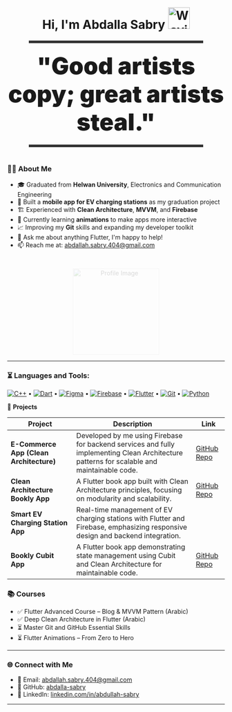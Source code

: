 <h1 align="center">
  Hi, I'm Abdalla Sabry
  <img src="https://camo.githubusercontent.com/d552948e7884c41fde2d32b9221d79f0df2076c7d824aaab954ca93f53d95884/68747470733a2f2f6d656469612e67697068792e636f6d2f6d656469612f6876524a434c467a6361737252346961377a2f67697068792e676966" alt="Waving Hand" width="50" height="50" />
</h1>

<!-- Thick line under greeting -->
<div align="center" style="width: 80%; height: 6px; background-color: #333; margin: 20px auto;"></div>

<p align="center">
  <strong>
    <span style="font-size: 54px; font-weight: 900;">
      "Good artists copy; great artists steal."
    </span>
  </strong>
</p>

<!-- Thick line under quote -->
<div align="center" style="width: 80%; height: 6px; background-color: #333; margin: 20px auto 40px;"></div>

<h3>👨‍🎓 About Me</h3>

<ul>
  <li>🎓 Graduated from <strong>Helwan University</strong>, Electronics and Communication Engineering</li>
  <li>📱 Built a <strong>mobile app for EV charging stations</strong> as my graduation project</li>
  <li>🏗️ Experienced with <strong>Clean Architecture</strong>, <strong>MVVM</strong>, and <strong>Firebase</strong></li>
  <li>🎨 Currently learning <strong>animations</strong> to make apps more interactive</li>
  <li>📈 Improving my <strong>Git</strong> skills and expanding my developer toolkit</li>
  <li>💬 Ask me about anything Flutter, I'm happy to help!</li>
  <li>📫 Reach me at: <a href="mailto:abdallah.sabry.404@gmail.com">abdallah.sabry.404@gmail.com</a></li>
</ul>


<p align="center" style="margin-top: 40px;">
  <img src="https://github.com/mohamedabusrea/mohamedabusrea/blob/master/profile-img.png?raw=true" alt="Profile Image" width="200" style="opacity: 0.15;" />
</p>


---
### ⏳ Languages and Tools:

[![C++](https://img.shields.io/badge/C-%2300599C.svg?style=flat&logo=c&logoColor=white)](https://en.wikipedia.org/wiki/C_(programming_language)) •
[![Dart](https://img.shields.io/badge/Dart-%230175C2.svg?style=flat&logo=dart&logoColor=white)](https://dart.dev/) •
[![Figma](https://img.shields.io/badge/Figma-%23F24E1E.svg?style=flat&logo=figma&logoColor=white)](https://www.figma.com/) •
[![Firebase](https://img.shields.io/badge/Firebase-FFCA28?style=flat&logo=firebase&logoColor=black)](https://firebase.google.com/) •
[![Flutter](https://img.shields.io/badge/Flutter-%2302569B.svg?style=flat&logo=flutter&logoColor=white)](https://flutter.dev/) •
[![Git](https://img.shields.io/badge/Git-F05032?style=flat&logo=git&logoColor=white)](https://git-scm.com/) •
[![Python](https://img.shields.io/badge/Python-3776AB?style=flat&logo=python&logoColor=white)](https://www.python.org/)



📱 **Projects**

| Project                           | Description                                                                                                           | Link                                                                                         |
|---------------------------------|-----------------------------------------------------------------------------------------------------------------------|----------------------------------------------------------------------------------------------|
| **E-Commerce App (Clean Architecture)** | Developed by me using Firebase for backend services and fully implementing Clean Architecture patterns for scalable and maintainable code. | [GitHub Repo](https://github.com/abdalla-sabry/e-commerceCleanArticture)                      |
| **Clean Architecture Bookly App**        | A Flutter book app built with Clean Architecture principles, focusing on modularity and scalability.                  | [GitHub Repo](https://github.com/abdalla-sabry/cleanarcticture_bookly_app)                    |
| **Smart EV Charging Station App**        | Real-time management of EV charging stations with Flutter and Firebase, emphasizing responsive design and backend integration. |                                    |
| **Bookly Cubit App**                      | A Flutter book app demonstrating state management using Cubit and Clean Architecture for maintainable code.           | [GitHub Repo](https://github.com/abdalla-sabry/booklyappcubit)                               |


### 📚 Courses

- ✅ Flutter Advanced Course – Blog & MVVM Pattern (Arabic)
- ✅ Deep Clean Architecture in Flutter (Arabic)
- ⏳ Master Git and GitHub Essential Skills  
- ⏳ Flutter Animations – From Zero to Hero
---

### 🌐 Connect with Me

- 📧 Email: [abdallah.sabry.404@gmail.com](mailto:abdallah.sabry.404@gmail.com)  
- 🔗 GitHub: [abdalla-sabry](https://github.com/abdalla-sabry)  
- 💼 LinkedIn: [linkedin.com/in/abdullah-sabry](https://www.linkedin.com/in/abdullah-sabry/)

---


